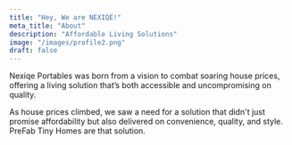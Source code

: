 ```yaml
---
title: "Hey, We are NEXIQE!"
meta_title: "About"
description: "Affordable Living Solutions"
image: "/images/profile2.png"
draft: false
---
```

Nexiqe Portables was born from a vision to combat soaring house prices, offering a living solution that’s both accessible and uncompromising on quality.

As house prices climbed, we saw a need for a solution that didn't just promise affordability but also delivered on convenience, quality, and style. PreFab Tiny Homes are that solution.
